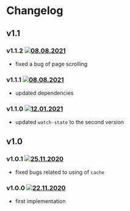# Changelog

## v1.1

### v1.1.2 [![08.08.2021](https://img.shields.io/date/1641206419)](https://github.com/d8corp/watch-state-react-modal/tree/v1.1.2)
- fixed a bug of page scrolling

### v1.1.1 [![08.08.2021](https://img.shields.io/date/1628370158)](https://github.com/d8corp/watch-state-react-modal/tree/v1.1.1)
- updated dependencies

### v1.1.0 [![12.01.2021](https://img.shields.io/date/1610476614)](https://github.com/d8corp/watch-state-react-modal/tree/v1.1.0)
- updated `watch-state` to the second version

## v1.0

### v1.0.1 [![25.11.2020](https://img.shields.io/date/1606252516)](https://github.com/d8corp/watch-state-react-modal/tree/v1.0.1)
- fixed bugs related to using of `cache`

### v1.0.0 [![22.11.2020](https://img.shields.io/date/1606072840)](https://github.com/d8corp/watch-state-react-modal/tree/v1.0.0)
- first implementation
